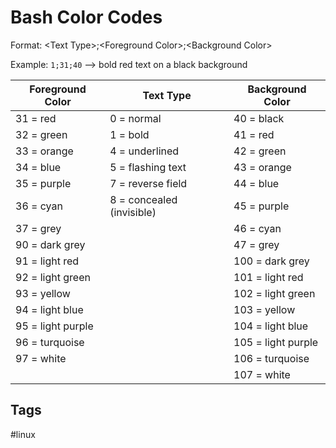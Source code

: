 # Bash Color Codes

Format: \<Text Type\>;\<Foreground Color\>;\<Background Color\>  

Example: `1;31;40` --> bold red text on a black background 

| Foreground Color | Text Type | Background Color |
|------------------|-----------|------------------|
|31  = red |0 = normal|40 = black |
|32  = green|1 = bold|41 = red |
|33  = orange|4 = underlined|42  = green |
|34  = blue |5   = flashing text|43  = orange |
|35  = purple |7   = reverse field|44  = blue |
|36  = cyan |8   = concealed (invisible)|45  = purple |
|37  = grey ||46  = cyan |
|90  = dark grey ||47  = grey |
|91  = light red ||100 = dark grey |
|92  = light green ||101 = light red |
|93  = yellow ||102 = light green |
|94  = light blue ||103 = yellow |
|95  = light purple ||104 = light blue |
|96  = turquoise ||105 = light purple |
|97  = white ||106 = turquoise |
|||	107 = white |
	
	
	



## Tags
#linux
